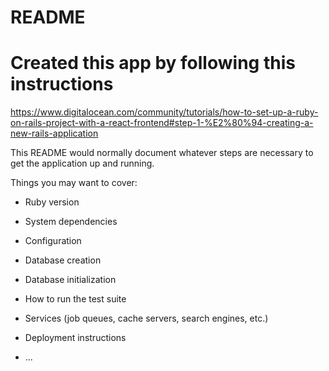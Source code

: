 # README
# Created this app by following this instructions
https://www.digitalocean.com/community/tutorials/how-to-set-up-a-ruby-on-rails-project-with-a-react-frontend#step-1-%E2%80%94-creating-a-new-rails-application

This README would normally document whatever steps are necessary to get the
application up and running.

Things you may want to cover:

* Ruby version

* System dependencies

* Configuration

* Database creation

* Database initialization

* How to run the test suite

* Services (job queues, cache servers, search engines, etc.)

* Deployment instructions

* ...
